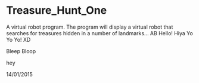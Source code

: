 Treasure_Hunt_One
=================

A virtual robot program. The program will display a virtual robot that searches for treasures hidden in a number of landmarks...
AB
Hello!
Hiya
Yo Yo Yo! XD

Bleep Bloop

hey

14/01/2015